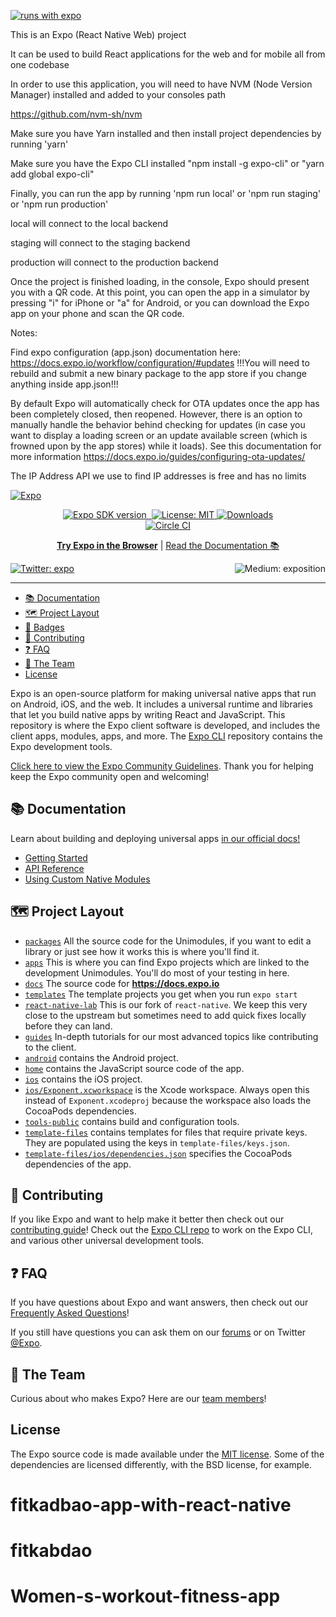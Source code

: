 [![runs with expo](https://img.shields.io/badge/Runs%20with%20Expo-000.svg?style=flat-square&logo=EXPO&labelColor=f3f3f3&logoColor=000)](https://expo.io/)

This is an Expo (React Native Web) project

It can be used to build React applications for the web and for mobile all from one codebase

In order to use this application, you will need to have NVM (Node Version Manager) installed and added to your consoles path

https://github.com/nvm-sh/nvm

Make sure you have Yarn installed and then install project dependencies by running 'yarn'

Make sure you have the Expo CLI installed "npm install -g expo-cli" or "yarn add global expo-cli"

Finally, you can run the app by running 'npm run local' or 'npm run staging' or 'npm run production'

local will connect to the local backend

staging will connect to the staging backend

production will connect to the production backend

Once the project is finished loading, in the console, Expo should present you with a QR code. At this point, you can open the app in a simulator by pressing "i" for iPhone or "a" for Android, or you can download the Expo app on your phone and scan the QR code.

Notes:

Find expo configuration (app.json) documentation here: https://docs.expo.io/workflow/configuration/#updates !!!You will need to rebuild and submit a new binary package to the app store if you change anything inside app.json!!!

By default Expo will automatically check for OTA updates once the app has been completely closed, then reopened. However, there is an option to manually handle the behavior behind checking for updates (in case you want to display a loading screen or an update available screen (which is frowned upon by the app stores) while it loads). See this documentation for more information https://docs.expo.io/guides/configuring-ota-updates/

The IP Address API we use to find IP addresses is free and has no limits

<!-- Banner Image -->

[![Expo](/style/header.png)](https://expo.io)

<p align="center">
    <a aria-label="SDK version" href="https://www.npmjs.com/package/expo" target="_blank">
      <img alt="Expo SDK version" src="https://img.shields.io/npm/v/expo.svg?style=flat-square&label=SDK&labelColor=000000&color=4630EB">
    </a>
    <a aria-label="Join our forums" href="https://forums.expo.io" target="_blank">
      <img alt="" src="https://img.shields.io/badge/Ask%20Questions%20-blue.svg?style=flat-square&logo=discourse&logoWidth=15&labelColor=000000&color=4630EB">
    </a>
    <a aria-label="Expo is free to use" href="https://github.com/expo/expo/blob/master/LICENSE" target="_blank">
      <img alt="License: MIT" src="https://img.shields.io/badge/License-MIT-success.svg?style=flat-square&color=33CC12" target="_blank" />
    </a>
    <a aria-label="expo downloads" href="http://www.npmtrends.com/expo" target="_blank">
        <img alt="Downloads" src="https://img.shields.io/npm/dm/expo.svg?style=flat-square&labelColor=gray&color=33CC12&label=Downloads" />
    </a>
    <br>
    <a aria-label="Circle CI" href="https://circleci.com/gh/expo/expo/tree/master">
    <img alt="Circle CI" src="https://flat.badgen.net/circleci/github/expo/expo?label=Circle%20CI&labelColor=555555&icon=circleci">
  </a>
</p>

<p align="center">
  <a aria-label="try expo with snack" href="https://snack.expo.io"><b>Try Expo in the Browser</b></a>
 |
  <a aria-label="expo documentation" href="https://docs.expo.io">Read the Documentation 📚</a>
</p>

<p>
  <a aria-label="Follow @expo on Twitter" href="https://twitter.com/intent/follow?screen_name=expo" target="_blank">
    <img  alt="Twitter: expo" src="https://img.shields.io/twitter/follow/expo.svg?style=flat-square&label=Follow%20%40expo&logo=TWITTER&logoColor=FFFFFF&labelColor=00aced&logoWidth=15&color=lightgray" target="_blank" />
  </a>

  <a aria-label="Follow Expo on Medium" href="https://blog.expo.io">
    <img align="right" alt="Medium: exposition" src="https://img.shields.io/badge/Learn%20more%20on%20our%20blog-lightgray.svg?style=flat-square" target="_blank" />
  </a>
</p>
  
---

-   [📚 Documentation](#-documentation)
-   [🗺 Project Layout](#-project-layout)
-   [🏅 Badges](#-badges)
-   [👏 Contributing](#-contributing)
-   [❓ FAQ](#-faq)
-   [💙 The Team](#-the-team)
-   [License](#license)

Expo is an open-source platform for making universal native apps that run on Android, iOS, and the web. It includes a universal runtime and libraries that let you build native apps by writing React and JavaScript. This repository is where the Expo client software is developed, and includes the client apps, modules, apps, and more. The [Expo CLI](https://github.com/expo/expo-cli) repository contains the Expo development tools.

[Click here to view the Expo Community Guidelines](https://expo.io/guidelines). Thank you for helping keep the Expo community open and welcoming!

## 📚 Documentation

<p>Learn about building and deploying universal apps <a aria-label="expo documentation" href="https://docs.expo.io">in our official docs!</a></p>

-   [Getting Started](https://docs.expo.io/versions/latest/)
-   [API Reference](https://docs.expo.io/versions/latest/sdk/overview/)
-   [Using Custom Native Modules](https://docs.expo.io/versions/latest/bare/exploring-bare-workflow/)

## 🗺 Project Layout

-   [`packages`](/packages) All the source code for the Unimodules, if you want to edit a library or just see how it works this is where you'll find it.
-   [`apps`](/apps) This is where you can find Expo projects which are linked to the development Unimodules. You'll do most of your testing in here.
-   [`docs`](/docs) The source code for **https://docs.expo.io**
-   [`templates`](/templates) The template projects you get when you run `expo start`
-   [`react-native-lab`](/react-native-lab) This is our fork of `react-native`. We keep this very close to the upstream but sometimes need to add quick fixes locally before they can land.
-   [`guides`](/guides) In-depth tutorials for our most advanced topics like contributing to the client.
-   [`android`](/android) contains the Android project.
-   [`home`](/home) contains the JavaScript source code of the app.
-   [`ios`](/ios) contains the iOS project.
-   [`ios/Exponent.xcworkspace`](/ios) is the Xcode workspace. Always open this instead of `Exponent.xcodeproj` because the workspace also loads the CocoaPods dependencies.
-   [`tools-public`](/tools-public) contains build and configuration tools.
-   [`template-files`](/template-files) contains templates for files that require private keys. They are populated using the keys in `template-files/keys.json`.
-   [`template-files/ios/dependencies.json`](/template-files/ios/dependencies.json) specifies the CocoaPods dependencies of the app.

## 👏 Contributing

If you like Expo and want to help make it better then check out our [contributing guide](/CONTRIBUTING.md)! Check out the [Expo CLI repo](http://github.com/expo/expo-cli) to work on the Expo CLI, and various other universal development tools.

## ❓ FAQ

If you have questions about Expo and want answers, then check out our [Frequently Asked Questions](https://docs.expo.io/versions/latest/introduction/faq/)!

If you still have questions you can ask them on our [forums](https://forums.expo.io) or on Twitter [@Expo](https://twitter.com/expo).

## 💙 The Team

Curious about who makes Expo? Here are our [team members](https://expo.io/about)!

## License

The Expo source code is made available under the [MIT license](LICENSE). Some of the dependencies are licensed differently, with the BSD license, for example.
# fitkadbao-app-with-react-native
# fitkabdao
# Women-s-workout-fitness-app
